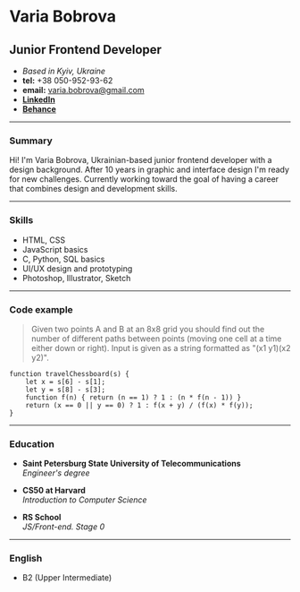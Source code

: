 # Varia Bobrova

## Junior Frontend Developer

* _Based in Kyiv, Ukraine_  
* **tel:** +38 050-952-93-62  
* **email:** varia.bobrova@gmail.com  
* [**LinkedIn**](https://www.linkedin.com/in/varia-bobrova/) 
* [**Behance**](https://www.behance.net/variabobroc5f7)  

***
### Summary
Hi! I'm Varia Bobrova, Ukrainian-based junior frontend developer with a design background.
After 10 years in graphic and interface design I'm ready for new challenges. Currently working toward the goal of having a career that combines design and development skills.

***

### Skills
* HTML, CSS
* JavaScript basics
* C, Python, SQL basics
* UI/UX design and prototyping
* Photoshop, Illustrator, Sketch

***

### Code example
>Given two points A and B at an 8x8 grid you should find out the number of different paths between points (moving one cell at a time either down or right). Input is given as a string formatted as "(x1 y1)(x2 y2)".
```
function travelChessboard(s) {
    let x = s[6] - s[1];
    let y = s[8] - s[3];  
    function f(n) { return (n == 1) ? 1 : (n * f(n - 1)) }   
    return (x == 0 || y == 0) ? 1 : f(x + y) / (f(x) * f(y));
}
```
***

### Education
* **Saint Petersburg State University of Telecommunications**   
_Engineer's degree_

* **CS50 at Harvard**  
_Introduction to Computer Science_

* **RS School**  
_JS/Front-end. Stage 0_
***

### English
* B2 (Upper Intermediate)